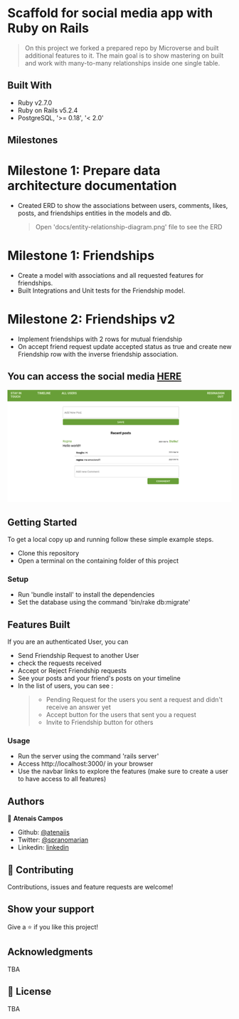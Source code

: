 # Scaffold for social media app with Ruby on Rails

> On this project we forked a prepared repo by Microverse and built additional features to it. The main goal is to show mastering on built and work with many-to-many relationships inside one single table.



## Built With

- Ruby v2.7.0
- Ruby on Rails v5.2.4
- PostgreSQL, '>= 0.18', '< 2.0'

## Milestones

# Milestone 1: Prepare data architecture documentation

- Created ERD to show the associations between users, comments, likes, posts, and friendships entities in the models and db.
  > Open 'docs/entity-relationship-diagram.png' file to see the ERD

# Milestone 1: Friendships

- Create a model with associations and all requested features for friendships.
- Built Integrations and Unit tests for the Friendship model.

# Milestone 2: Friendships v2

- Implement friendships with 2 rows for mutual friendship
- On accept friend request update accepted status as true and create new Friendship row with the inverse friendship association.

## You can access the social media [HERE](https://safe-refuge-13463.herokuapp.com/)

![Timeline View](./app/assets/images/img.png)

## Getting Started

To get a local copy up and running follow these simple example steps.

- Clone this repository
- Open a terminal on the containing folder of this project

### Setup

- Run 'bundle install' to install the dependencies
- Set the database using the command 'bin/rake db:migrate'



## Features Built

If you are an authenticated User, you can

- Send Friendship Request to another User
- check the requests received
- Accept or Reject Friendship requests
- See your posts and your friend's posts on your timeline
- In the list of users, you can see :
  > - Pending Request for the users you sent a request and didn't receive an answer yet
  > - Accept button for the users that sent you a request
  > - Invite to Friendship button for others

### Usage

- Run the server using the command 'rails server'
- Access http://localhost:3000/ in your browser
- Use the navbar links to explore the features (make sure to create a user to have access to all features)

## Authors

👤 **Atenais Campos**

- Github: [@atenaiis](https://github.com/atenaiis)
- Twitter: [@spranomarian](https://twitter.com/SopranoMarian)
- Linkedin: [linkedin](https://www.linkedin.com/in/mariana-atenai-campos-garcia-a30791143/)



## 🤝 Contributing

Contributions, issues and feature requests are welcome!



## Show your support

Give a ⭐️ if you like this project!

## Acknowledgments

TBA

## 📝 License

TBA

